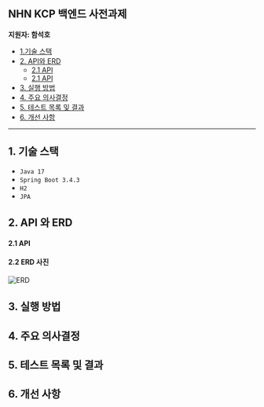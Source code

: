 ## NHN KCP 백엔드 사전과제

**지원자: 함석호** 
- [1.기술 스택](#1-기술-스택)
- [2. API와 ERD](#2-api-와-erd)
    - [2.1 API](#21-api)
    - [2.1 API](#22-erd-사진)
- [3. 실행 방법](#3-실행-방법)
- [4. 주요 의사결정](#4-주요-의사결정)
- [5. 테스트 목록 및 결과](#5-테스트-목록-및-결과)
- [6. 개선 사항](#6-개선-사항)

---

## 1. 기술 스택
- `Java 17`
- `Spring Boot 3.4.3`
- `H2`
- `JPA`

## 2. API 와 ERD

#### 2.1 API


#### 2.2 ERD 사진

![ERD](https://github.com/user-attachments/assets/b2abbf8c-843d-4400-9e95-46505ee8ebc5)

## 3. 실행 방법

## 4. 주요 의사결정

## 5. 테스트 목록 및 결과

## 6. 개선 사항
